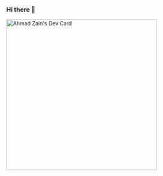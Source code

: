 ### Hi there 👋

<!--
**iAhmadZain/iAhmadZain** is a ✨ _special_ ✨ repository because its `README.md` (this file) appears on your GitHub profile.

Here are some ideas to get you started:

- 🔭 I’m currently working on ...
- 🌱 I’m currently learning ...
- 👯 I’m looking to collaborate on ...
- 🤔 I’m looking for help with ...
- 💬 Ask me about ...
- 📫 How to reach me: ...
- 😄 Pronouns: ...
- ⚡ Fun fact: ...
-->
<a href="https://app.daily.dev/iahmadzain"><img src="https://api.daily.dev/devcards/8a36820e3f6a4242b577b1aedae7dcfa.png?r=0xh" width="400" alt="Ahmad Zain's Dev Card"/></a>
